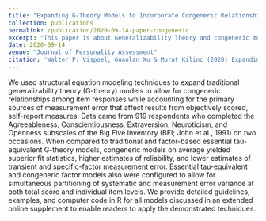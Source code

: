 ```yaml
---
title: "Expanding G-Theory Models to Incorporate Congeneric Relationships: Illustrations Using the Big Five Inventory"
collection: publications
permalink: /publication/2020-09-14-paper-congeneric
excerpt: "This paper is about Generalizability Theory and congeneric models"
date: 2020-09-14
venue: "Journal of Personality Assessment"
citation: 'Walter P. Vispoel, Guanlan Xu & Murat Kilinc (2020) Expanding G-Theory Models to Incorporate Congeneric Relationships: Illustrations Using the Big Five Inventory, Journal of Personality Assessment, DOI: 10.1080/00223891.2020.1808474'
---
```




We used structural equation modeling techniques to expand traditional generalizability theory (G-theory) models to allow for congeneric relationships among item responses while accounting for the primary sources of measurement error that affect results from objectively scored, self-report measures. Data came from 919 respondents who completed the Agreeableness, Conscientiousness, Extraversion, Neuroticism, and Openness subscales of the Big Five Inventory (BFI; John et al., 1991) on two occasions. When compared to traditional and factor-based essential tau-equivalent G-theory models, congeneric models on average yielded superior fit statistics, higher estimates of reliability, and lower estimates of transient and specific-factor measurement error. Essential tau-equivalent and congeneric factor models also were configured to allow for simultaneous partitioning of systematic and measurement error variance at both total score and individual item levels. We provide detailed guidelines, examples, and computer code in R for all models discussed in an extended online supplement to enable readers to apply the demonstrated techniques.
